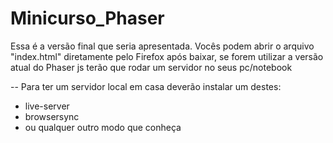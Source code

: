# Minicurso_Phaser

Essa é a versão final que seria apresentada. Vocês podem abrir o arquivo "index.html" diretamente pelo Firefox após baixar, se forem utilizar a versão atual do Phaser js terão que rodar um servidor no seus pc/notebook

-- Para ter um servidor local em casa deverão instalar um destes:

- live-server
- browsersync
- ou qualquer outro modo que conheça
